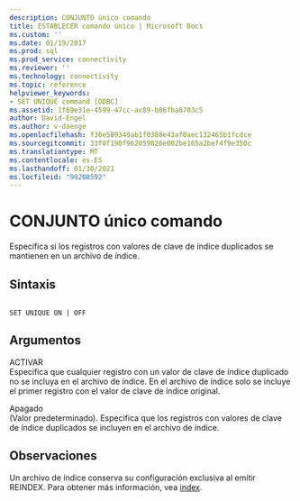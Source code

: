 ```yaml
---
description: CONJUNTO único comando
title: ESTABLECER comando único | Microsoft Docs
ms.custom: ''
ms.date: 01/19/2017
ms.prod: sql
ms.prod_service: connectivity
ms.reviewer: ''
ms.technology: connectivity
ms.topic: reference
helpviewer_keywords:
- SET UNIQUE command [ODBC]
ms.assetid: 1f69e31e-4599-47cc-ac89-b86fba8703c5
author: David-Engel
ms.author: v-daenge
ms.openlocfilehash: f30e589349ab1f0388e43af0aec132465b1fcdce
ms.sourcegitcommit: 33f0f190f962059826e002be165a2bef4f9e350c
ms.translationtype: MT
ms.contentlocale: es-ES
ms.lasthandoff: 01/30/2021
ms.locfileid: "99208592"
---
```

# <a name="set-unique-command"></a>CONJUNTO único comando
Especifica si los registros con valores de clave de índice duplicados se mantienen en un archivo de índice.  
  
## <a name="syntax"></a>Sintaxis  
  
```  
  
SET UNIQUE ON | OFF  
```  
  
## <a name="arguments"></a>Argumentos  
 ACTIVAR  
 Especifica que cualquier registro con un valor de clave de índice duplicado no se incluya en el archivo de índice. En el archivo de índice solo se incluye el primer registro con el valor de clave de índice original.  
  
 Apagado  
 (Valor predeterminado). Especifica que los registros con valores de clave de índice duplicados se incluyen en el archivo de índice.  
  
## <a name="remarks"></a>Observaciones  
 Un archivo de índice conserva su configuración exclusiva al emitir REINDEX. Para obtener más información, vea [index](../../odbc/microsoft/index-command.md).
